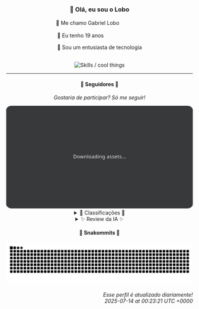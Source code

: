 <div align="center">
  <h3>👋 Olá, eu sou o Lobo</h3>
  
  <p>🐺 Me chamo Gabriel Loboㅤㅤㅤㅤㅤ</p>
  <p>🧔 Eu tenho 19 anosㅤㅤㅤㅤㅤㅤㅤㅤ</p>
  <p>🧠 Sou um entusiasta de tecnologia</p>

  <br/>

  <img width="600" alt="Skills / cool things" src="https://skills-icons.vercel.app/api/icons?i=python,md,html,css,js,github,git,vscode,linux,node,ts,sass,react,vite,vercel,lottie,ionic,capacitor,zustand,framer,firebase,arduino,godot,tailwind,shadcnui,lucide,zorinos,pnpm,reactnative&perline=14" />
</div>

<hr />

<div align="center">
    <h4>👤 Seguidores 👤</h4>
    <p><i>Gostaria de participar? Só me seguir!</i></p>
    <img width="600" src=".github/assets/cards/top3.svg" alt="Top 3 followers contributors (monthly)" />
    <details>
    <summary>🏅 Classificações 🏅</summary>
    <br/>
    <table>
        <thead>
            <tr align="center">
                <th>Posição</th>
                <th>Seguidor</th>
                <th>Contribuições</th>
            </tr>
        </thead>
        <tbody>
            <tr align="center">
                <td>1°</td>
                <td><a href="https://github.com/danko-nobre">Danilo Nobre</a></td>
                <td>166 ctr.</td>
            </tr>
            <tr align="center">
                <td>2°</td>
                <td><a href="https://github.com/wTechnoo">Cézar</a></td>
                <td>76 ctr.</td>
            </tr>
            <tr align="center">
                <td>3°</td>
                <td><a href="https://github.com/EvertonMJunior">Everton Marcelino Jr.</a></td>
                <td>48 ctr.</td>
            </tr>
            <tr align="center">
                <td>4°</td>
                <td><a href="https://github.com/RafaZeero">Rafael Lima de Morais</a></td>
                <td>46 ctr.</td>
            </tr>
            <tr align="center">
                <td>5°</td>
                <td><a href="https://github.com/TopTrenDev">TopTrenDev</a></td>
                <td>32 ctr.</td>
            </tr>
            <tr align="center">
                <td>6°</td>
                <td><a href="https://github.com/DeividSouSan">Deivid Souza Santana</a></td>
                <td>29 ctr.</td>
            </tr>
            <tr align="center">
                <td>7°</td>
                <td><a href="https://github.com/Ageursilva">Ageu Silva</a></td>
                <td>25 ctr.</td>
            </tr>
            <tr align="center">
                <td>8°</td>
                <td><a href="https://github.com/Felipe-Takayuki">Felipe</a></td>
                <td>23 ctr.</td>
            </tr>
            <tr align="center">
                <td>9°</td>
                <td><a href="https://github.com/felipegueller">Felipe Gueller</a></td>
                <td>17 ctr.</td>
            </tr>
            <tr align="center">
                <td>10°</td>
                <td><a href="https://github.com/jeanfbrito">Jean Brito</a></td>
                <td>15 ctr.</td>
            </tr>
        </tbody>
    </table>
    </details>
    <details>
    <summary>✨ Review da IA ✨</summary>
    <br/>
    <div align="justify"><p><b>Danilo Nobre</b>, em primeiro lugar com 166 contribuições. Parabéns por liderar o ranking! Mas, sério, desde 2014 trabalhando naquele profilefield_cpf para Moodle? Já pensou em automatizar o processo de tirar o CPF? Ah, e obrigado por forkar um projeto de cutout animation. Contribuições em projetos com nomes legais como "Space Wizard Studios" são sempre bem-vindas.</p>
<p><b>Cézar</b>, com suas 76 contribuições. Um verdadeiro mestre .NET! Pena que sua atividade recente está tão vazia quanto a promessa de um político. Sem problemas, o importante é participar, mesmo que seja só para constar. Continue assim, quem sabe no próximo mês você não sai do zero a zero?</p>
<p><b>Everton Marcelino Jr.</b>, mostrando sua paixão por tecnologia com 48 contribuições. Contribuiu para o TypeORM, que legal, agora quem sabe você consiga finalmente entender como funciona um ORM de verdade. E pelo visto, está dando uma força no formbricks. Será que está coletando feedbacks para melhorar a própria performance?</p>
<p><b>Rafael Lima de Morais</b>, o mago do Vim, com 46 contribuições. "brand_monitor"? Espero que esteja monitorando sua própria marca, porque com esse ritmo, logo será apenas uma lembrança vaga. E "desires"? Imagino que o maior desejo seja aumentar essas contribuições, porque, convenhamos, está precisando.</p>
<p><b>TopTrenDev</b>, o guru Full-Stack & Blockchain, ostentando 32 contribuições. Especialista em Solana, Bitcoin, Ethereum... Uau! Mas será que consegue resolver um conflito de merge no Git? Ah, e "raydium-volume-bot-latest"? Espero que não esteja inflando números por aí, hein? Mas se estiver, me manda um desse.</p>
<p><b>Deivid Souza Santana</b>, o futuro desenvolvedor back-end, com 29 contribuições. "Taskmaster"? Parece promissor, mas será que consegue gerenciar suas próprias tarefas para contribuir mais? E "TudoGostoso"? Espero que suas receitas de código sejam mais saborosas que as da sua API, porque a última atualização foi em outubro de 2024, hein!</p>
<p><b>Ageu Silva</b>, o mestre do "127.0.0.1", com 25 contribuições. Config files para o perfil no GitHub e um blog "digital garden". Que fofo! Só falta regar esse jardim com mais contribuições, porque, sinceramente, está parecendo mais um deserto digital. Mas ei, pelo menos o endereço está certo.</p>
<p><b>Felipe</b>, o misterioso, com 23 contribuições. Sem bio, sem muita informação, mas com um repositório chamado "Adamas". Será que é um diamante bruto ou só mais uma pedra no caminho? Ah, e parece que está envolvido com o "Adamas-BackEnd". Espero que não esteja tão parado quanto a última atualização, que foi em novembro de 2024.</p>
<p><b>Felipe Gueller</b>, o bacharel em Sistemas de Informações, com 17 contribuições. Componentes HTML diversos? Que legal! Mas será que são realmente úteis ou só mais um monte de código jogado no GitHub? De qualquer forma, parabéns por manter o repositório atualizado desde 2021. Isso é quase um milagre no mundo do desenvolvimento.</p>
<p><b>Jean Brito</b>, o ninja desconhecido, com 15 contribuições. Contribuiu para o Rocket.Chat? Impressionante! Mas será que consegue usar o Rocket.Chat para coordenar um esforço de contribuição mais eficiente? E "docker-steamcmd-server"? Espero que esteja usando para fins nobres, como... sei lá, rodar um servidor de Terraria. Mas, por favor, contribua mais!</p>
<p><b>Luídi Pires</b>, o "Front-End | Back-End | Full Stack", com 14 contribuições. Um portfólio com "Acesse meu Portfolio abaixo:"? Original! E um "E-CommerceX" que não vê a luz do dia desde maio? Talvez seja hora de repensar essa estratégia. Mas ei, pelo menos tentou, né? Daqui a pouco chega lá, quem sabe em 2040.</p>
</div>
    </details>
</div>

<div align="center">
  <h4>🐍 Snakommits 🐍</h4>
    <picture>
      <source media="(prefers-color-scheme: dark)" srcset="https://raw.githubusercontent.com/Lobooooooo14/Lobooooooo14/snake-output/snake-dark.svg">
      <source media="(prefers-color-scheme: light)" srcset="https://raw.githubusercontent.com/Lobooooooo14/Lobooooooo14/snake-output/snake-light.svg">
      <img alt="github contribution grid snake animation" src="https://raw.githubusercontent.com/Lobooooooo14/Lobooooooo14/snake-output/snake-light.svg">
    </picture>
</div>

<h6 align="right">
  Esse perfil é atualizado diariamente!<br/> <i>2025-07-14 at 00:23:21 UTC +0000</i>
<h6>